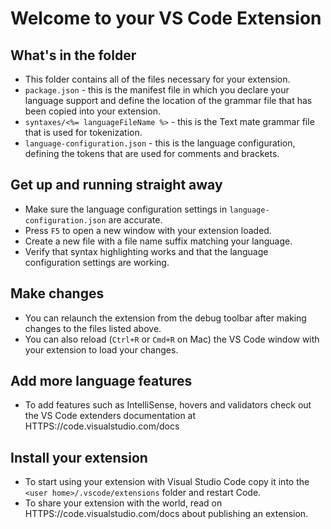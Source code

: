 # Welcome to your VS Code Extension

## What's in the folder

-   This folder contains all of the files necessary for your extension.
-   `package.json` - this is the manifest file in which you declare your
    language support and define the location of the grammar file that has been
    copied into your extension.
-   `syntaxes/<%= languageFileName %>` - this is the Text mate grammar file that
    is used for tokenization.
-   `language-configuration.json` - this is the language configuration, defining
    the tokens that are used for comments and brackets.

## Get up and running straight away

-   Make sure the language configuration settings in
    `language-configuration.json` are accurate.
-   Press `F5` to open a new window with your extension loaded.
-   Create a new file with a file name suffix matching your language.
-   Verify that syntax highlighting works and that the language configuration
    settings are working.

## Make changes

-   You can relaunch the extension from the debug toolbar after making changes
    to the files listed above.
-   You can also reload (`Ctrl+R` or `Cmd+R` on Mac) the VS Code window with
    your extension to load your changes.

## Add more language features

-   To add features such as IntelliSense, hovers and validators check out the VS
    Code extenders documentation at HTTPS://code.visualstudio.com/docs

## Install your extension

-   To start using your extension with Visual Studio Code copy it into the
    `<user home>/.vscode/extensions` folder and restart Code.
-   To share your extension with the world, read on
    HTTPS://code.visualstudio.com/docs about publishing an extension.
